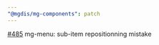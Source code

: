 ```yaml
---
"@mgdis/mg-components": patch
---
```


[#485](https://gitlab.mgdis.fr/core/core-ui/core-ui/-/issues/485) mg-menu: sub-item repositionning mistake
